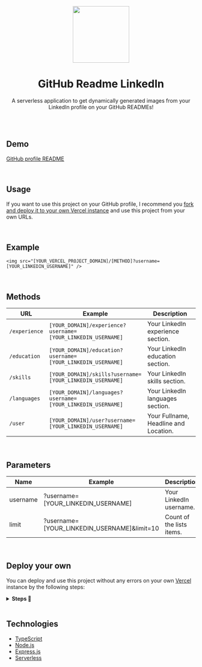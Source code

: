 <br>
<br>
<br>

<div align="center">
<img src="https://raw.githubusercontent.com/soroushchehresa/github-readme-linkedin/master/linkedin-github.png" width="150" />

# GitHub Readme LinkedIn
A serverless application to get dynamically generated images from your LinkedIn profile on your GitHub READMEs!

</div>

<br>
<br>

## Demo 
[GitHub profile README](https://github.com/ssoroushhh)

<br>

## Usage
If you want to use this project on your GitHub profile, I recommend you [fork and deploy it to your own Vercel instance](https://github.com/soroushchehresa/github-readme-linkedin/#deploy-your-own) and use this project from your own URLs.

<br>

## Example
```MD
<img src="[YOUR_VERCEL_PROJECT_DOMAIN]/[METHOD]?username=[YOUR_LINKEDIN_USERNAME]" />
```

<br>

## Methods

|    URL    |                   Example                   |        Description         |
| ---------- | ------------------------------------------- | -------------------------- |
| `/experience` | `[YOUR_DOMAIN]/experience?username=[YOUR_LINKEDIN_USERNAME]` | Your LinkedIn experience section. |
| `/education` | `[YOUR_DOMAIN]/education?username=[YOUR_LINKEDIN_USERNAME]` | Your LinkedIn education section. |
| `/skills` | `[YOUR_DOMAIN]/skills?username=[YOUR_LINKEDIN_USERNAME]` | Your LinkedIn skills section. |
| `/languages` | `[YOUR_DOMAIN]/languages?username=[YOUR_LINKEDIN_USERNAME]` | Your LinkedIn languages section. |
| `/user` | `[YOUR_DOMAIN]/user?username=[YOUR_LINKEDIN_USERNAME]` | Your Fullname, Headline and Location. |

<br>

## Parameters
|    Name    |                   Example                   |        Description         |  Required |
| ---------- | ------------------------------------------- | -------------------------- | --------- |
| username   | ?username=[YOUR_LINKEDIN_USERNAME]          | Your LinkedIn username.    | YES       |
| limit      | ?username=[YOUR_LINKEDIN_USERNAME]&limit=10 | Count of the lists items.  | NO        |

<br>

## Deploy your own
You can deploy and use this project without any errors on your own [Vercel](https://vercel.com) instance by the following steps:
<details>
 <summary><b>Steps  🔨 </b></summary>
 
 1. Go to [vercel.com](https://vercel.com)
 1. Click on `Login`  
   ![](https://files.catbox.moe/tct1wg.png)
 1. Sign in with GitHub by pressing `Continue with GitHub`  
   ![](https://files.catbox.moe/btd78j.jpeg)
 1. Sign into GitHub and allow access to all repositories, if prompted
 1. Fork this repo
 1. Go back to your [Vercel dashboard](https://vercel.com/dashboard)
 1. Select `Import Project`  
   ![](https://i.imgur.com/yzVClIY.png)
 1. Select `Import a Git Repository`  
   ![](https://i.imgur.com/8E96p4U.png)
 1. Select root and keep everything as is, just place your LinkedIn cookie called `li_at` as your environment variable named `LINKEDIN_TOKEN` and click `Deploy`
   ![](https://i.imgur.com/ngBYKat.png)
 1. You're good to go. See your domains to use the API!
</details>

<br>

## Technologies
- [TypeScript](https://github.com/microsoft/TypeScript)
- [Node.js](https://github.com/nodejs/node)
- [Express.js](https://github.com/expressjs/express)
- [Serverless](https://vercel.com)
